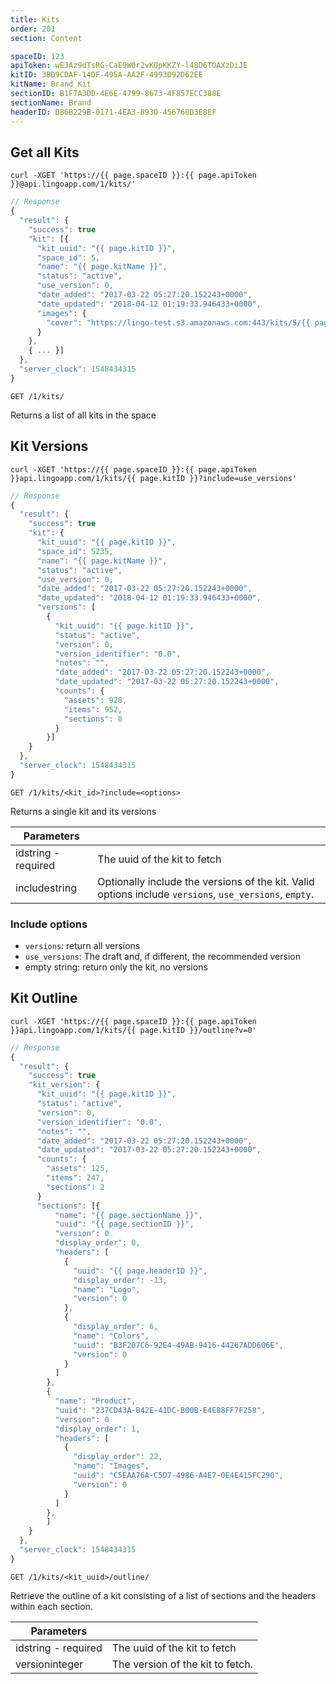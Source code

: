 ```yaml
---
title: Kits
order: 201
section: Content

spaceID: 123
apiToken: wEJAz9dTsRG-CaE9W0r2vKOpKKZY-l48D6TOAXzDiJE
kitID: 3BD9CDAF-14DF-495A-AA2F-4993092D62EE
kitName: Brand Kit
sectionID: B1F7A3DD-4E6E-4799-8673-4F857ECC388E
sectionName: Brand
headerID: D86B229B-0171-4EA3-893D-456760D3E8EF
---
```


## Get all Kits

```shell
curl -XGET 'https://{{ page.spaceID }}:{{ page.apiToken }}@api.lingoapp.com/1/kits/'
```

```js
// Response
{
  "result": {
    "success": true
    "kit": [{
      "kit_uuid": "{{ page.kitID }}",
      "space_id": 5,
      "name": "{{ page.kitName }}",
      "status": "active",
      "use_version": 0,
      "date_added": "2017-03-22 05:27:20.152243+0000",
      "date_updated": "2018-04-12 01:19:33.946433+0000",
      "images": {
        "cover": "https://lingo-test.s3.amazonaws.com:443/kits/5/{{ page.kitID }}/cover_1523495973.png"
      }
    },
    { ... }]
  },
  "server_clock": 1548434315
}
```

`GET /1/kits/`

Returns a list of all kits in the space

## Kit Versions

```shell
curl -XGET 'https://{{ page.spaceID }}:{{ page.apiToken }}api.lingoapp.com/1/kits/{{ page.kitID }}?include=use_versions'
```

```js
// Response
{
  "result": {
    "success": true
    "kit": {
      "kit_uuid": "{{ page.kitID }}",
      "space_id": 5235,
      "name": "{{ page.kitName }}",
      "status": "active",
      "use_version": 0,
      "date_added": "2017-03-22 05:27:20.152243+0000",
      "date_updated": "2018-04-12 01:19:33.946433+0000",
      "versions": [
        {
          "kit_uuid": "{{ page.kitID }}",
          "status": "active",
          "version": 0,
          "version_identifier": "0.0",
          "notes": "",
          "date_added": "2017-03-22 05:27:20.152243+0000",
          "date_updated": "2017-03-22 05:27:20.152243+0000",
          "counts": {
            "assets": 928,
            "items": 952,
            "sections": 8
          }
        }]
    }
  },
  "server_clock": 1548434315
}
```

`GET /1/kits/<kit_id>?include=<options>`

Returns a single kit and its versions

| Parameters                                        |                                                                                                        |
| ------------------------------------------------- | ------------------------------------------------------------------------------------------------------ |
| id<span class="arg-type">string - required</span> | The uuid of the kit to fetch                                                                           |
| include<span class="arg-type">string</span>       | Optionally include the versions of the kit. Valid options include `versions`, `use_versions`, `empty`. |

### Include options

- `versions`: return all versions
- `use_versions`: The draft and, if different, the recommended version
- empty string: return only the kit, no versions

## Kit Outline

```shell
curl -XGET 'https://{{ page.spaceID }}:{{ page.apiToken }}api.lingoapp.com/1/kits/{{ page.kitID }}/outline?v=0'
```

```js
// Response
{
  "result": {
    "success": true
    "kit_version": {
      "kit_uuid": "{{ page.kitID }}",
      "status": "active",
      "version": 0,
      "version_identifier": "0.0",
      "notes": "",
      "date_added": "2017-03-22 05:27:20.152243+0000",
      "date_updated": "2017-03-22 05:27:20.152243+0000",
      "counts": {
        "assets": 125,
        "items": 247,
        "sections": 2
      }
      "sections": [{
          "name": "{{ page.sectionName }}",
          "uuid": "{{ page.sectionID }}",
          "version": 0
          "display_order": 0,
          "headers": [
            {
              "uuid": "{{ page.headerID }}",
              "display_order": -13,
              "name": "Logo",
              "version": 0
            },
            {
              "display_order": 6,
              "name": "Colors",
              "uuid": "B3F207C6-92E4-49AB-9416-44267ADD606E",
              "version": 0
            }
          ]
        },
        {
          "name": "Product",
          "uuid": "237CD43A-B42E-41DC-B00B-E4E88FF7F258",
          "version": 0
          "display_order": 1,
          "headers": [
            {
              "display_order": 22,
              "name": "Images",
              "uuid": "C5EAA76A-C5D7-4986-A4E7-0E4E415FC290",
              "version": 0
            }
          ]
        },
        ]
    }
  },
  "server_clock": 1548434315
}
```

`GET /1/kits/<kit_uuid>/outline/`

Retrieve the outline of a kit consisting of a list of sections and the headers within each section.

| Parameters                                        |                                  |
| ------------------------------------------------- | -------------------------------- |
| id<span class="arg-type">string - required</span> | The uuid of the kit to fetch     |
| version<span class="arg-type">integer</span>      | The version of the kit to fetch. |
